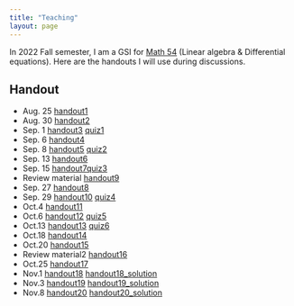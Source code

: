 ```yaml
---
title: "Teaching"
layout: page
---
```


In 2022 Fall semester, I am a GSI for [Math 54](https://lin-lin.github.io/MATH54/) (Linear algebra & Differential equations). Here are the handouts I will use during discussions.

## Handout

- Aug. 25 [handout1](/file/handout1.pdf) 
- Aug. 30 [handout2](/file/handout2.pdf) 
- Sep. 1  [handout3](/file/handout3.pdf) [quiz1](/file/quiz1.pdf) 
- Sep. 6  [handout4](/file/handout4.pdf) 
- Sep. 8  [handout5](/file/handout5.pdf) [quiz2](/file/quiz2.pdf) 
- Sep. 13  [handout6](/file/handout6.pdf) 
- Sep. 15  [handout7](/file/handout7.pdf)[quiz3](/file/quiz3.pdf) 
- Review material [handout9](/file/handout9.pdf) 
- Sep. 27  [handout8](/file/handout8.pdf) 
- Sep. 29  [handout10](/file/handout10.pdf) [quiz4](/file/quiz4.pdf) 
- Oct.4  [handout11](/file/handout11.pdf)
- Oct.6  [handout12](/file/handout12.pdf) [quiz5](/file/quiz5.pdf) 
- Oct.13 [handout13](/file/handout13.pdf) [quiz6](/file/quiz6.pdf) 
- Oct.18 [handout14](/file/handout14.pdf)
- Oct.20 [handout15](/file/handout15.pdf)
- Review material2 [handout16](/file/handout16.pdf)
- Oct.25 [handout17](/file/handout17.pdf)
- Nov.1 [handout18](/file/handout18.pdf) [handout18_solution](/file/handout18_sol.pdf)
- Nov.3 [handout19](/file/handout19.pdf) [handout19_solution](/file/handout19_sol.pdf)
- Nov.8 [handout20](/file/handout20.pdf) [handout20_solution](/file/handout20_sol.pdf)
